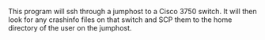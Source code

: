 This program will ssh through a jumphost to a Cisco 3750 switch.  It will then
look for any crashinfo files on that switch and SCP them to the home directory
of the user on the jumphost.
